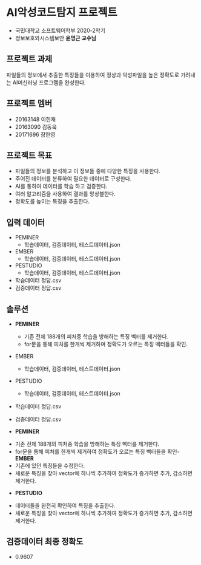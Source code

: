 # AI악성코드탐지 프로젝트
- 국민대학교 소프트웨어학부 2020-2학기 
- 정보보호와시스템보안 **윤명근 교수님**

## 프로젝트 과제
파일들의 정보에서 추출한 특징들을 이용하여 정상과 악성파일을 높은 정확도로 가려내는 AI머신러닝 프로그램을 완성한다.

## 프로젝트 멤버
- 20163148 이헌재
- 20163090 김동욱
- 20171696 장한영

## 프로젝트 목표
- 파일들의 정보를 분석하고 이 정보들 중에 다양한 특징을 사용한다.
- 주어진 데이터를 분류하여 필요한 데이터로 구성한다.
- AI를 통하여 데이터를 학습 하고 검증한다.
- 여러 알고리즘을 사용하여 결과를 앙상블한다.
- 정확도를 높이는 특징을 추출한다.

## 입력 데이터
- PEMINER
  - 학습데이터, 검증데이터, 테스트데이터.json
- EMBER
  - 학습데이터, 검증데이터, 테스트데이터.json
- PESTUDIO
  - 학습데이터, 검증데이터, 테스트데이터.json
- 학습데이터 정답.csv
- 검증데이터 정답.csv

## 솔루션
- **PEMINER**
  - 기존 전체 188개의 피처중 학습을 방해하는 특징 벡터를 제거한다.
  - for문을 통해 피처를 한개씩 제거하며 정확도가 오르는 특징 벡터들을 확인.
- EMBER
  - 학습데이터, 검증데이터, 테스트데이터.json
- PESTUDIO
  - 학습데이터, 검증데이터, 테스트데이터.json
- 학습데이터 정답.csv
- 검증데이터 정답.csv

- **PEMINER**
 + 기존 전체 188개의 피처중 학습을 방해하는 특징 벡터를 제거한다.
 + for문을 통해 피처를 한개씩 제거하여 정확도가 오르는 특징 벡터들을 확인- **EMBER**
 + 기존에 있던 특징들을 수정한다.
 + 새로운 특징을 찾아 vector에 하나씩 추가하여 정확도가 증가하면 추가, 감소하면 제거한다.
- **PESTUDIO**
 + 데이터들을 완전히 확인하여 특징을 추출한다.
 + 새로운 특징을 찾아 vector에 하나씩 추가하여 정확도가 증가하면 추가, 감소하면 제거한다.
 
## 검증데이터 최종 정확도
- 0.9607

